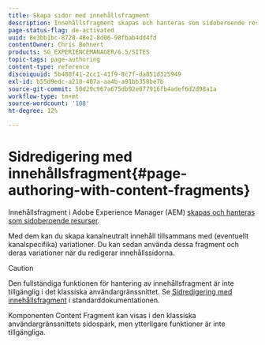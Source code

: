 ```yaml
---
title: Skapa sidor med innehållsfragment
description: Innehållsfragment skapas och hanteras som sidoberoende resurser. Med dem kan du skapa kanalneutralt innehåll tillsammans med variationer.
page-status-flag: de-activated
uuid: 8e3bb1bc-8720-48e2-8d06-98fbab4dd4fd
contentOwner: Chris Bohnert
products: SG_EXPERIENCEMANAGER/6.5/SITES
topic-tags: page-authoring
content-type: reference
discoiquuid: 5b488f41-2cc1-41f9-8c7f-da851d325949
exl-id: b55d9edc-a210-407a-aa4b-a91bb358be7b
source-git-commit: 50d29c967a675db92e077916fb4adef6d2d98a1a
workflow-type: tm+mt
source-wordcount: '108'
ht-degree: 12%

---
```


# Sidredigering med innehållsfragment{#page-authoring-with-content-fragments}

Innehållsfragment i Adobe Experience Manager (AEM) [skapas och hanteras som sidoberoende resurser](/help/assets/content-fragments/content-fragments.md).

Med dem kan du skapa kanalneutralt innehåll tillsammans med (eventuellt kanalspecifika) variationer. Du kan sedan använda dessa fragment och deras variationer när du redigerar innehållssidorna.

>[!CAUTION]
>
>Den fullständiga funktionen för hantering av innehållsfragment är inte tillgänglig i det klassiska användargränssnittet. Se [Sidredigering med innehållsfragment](/help/sites-authoring/content-fragments.md) i standarddokumentationen.
>
>Komponenten Content Fragment kan visas i den klassiska användargränssnittets sidospark, men ytterligare funktioner är inte tillgängliga.
